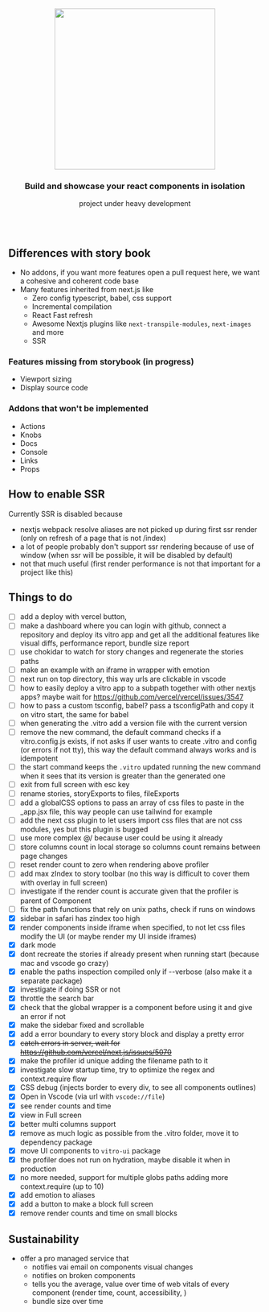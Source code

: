 <div align='center'>
    <br/>
    <br/>
    <img src='https://repository-images.githubusercontent.com/277593641/defb3700-c9c4-11ea-81e7-e0118949a8b5' width='320px'>
    <br/>
    <h3>Build and showcase your react components in isolation</h3>
    <p>project under heavy development</p>
    <br/>
    <br/>
</div>

## Differences with story book

-   No addons, if you want more features open a pull request here, we want a cohesive and coherent code base
-   Many features inherited from next.js like
    -   Zero config typescript, babel, css support
    -   Incremental compilation
    -   React Fast refresh
    -   Awesome Nextjs plugins like `next-transpile-modules`, `next-images` and more
    -   SSR

### Features missing from storybook (in progress)

-   Viewport sizing
-   Display source code

### Addons that won't be implemented

-   Actions
-   Knobs
-   Docs
-   Console
-   Links
-   Props

## How to enable SSR

Currently SSR is disabled because

-   nextjs webpack resolve aliases are not picked up during first ssr render (only on refresh of a page that is not /index)
-   a lot of people probably don't support ssr rendering because of use of window (when ssr will be possible, it will be disabled by default)
-   not that much useful (first render performance is not that important for a project like this)

## Things to do

-   [ ] add a deploy with vercel button,
-   [ ] make a dashboard where you can login with github, connect a repository and deploy its vitro app and get all the additional features like visual diffs, performance report, bundle size report
-   [ ] use chokidar to watch for story changes and regenerate the stories paths
-   [ ] make an example with an iframe in wrapper with emotion
-   [ ] next run on top directory, this way urls are clickable in vscode
-   [ ] how to easily deploy a vitro app to a subpath together with other nextjs apps? maybe wait for https://github.com/vercel/vercel/issues/3547
-   [ ] how to pass a custom tsconfig, babel? pass a tsconfigPath and copy it on vitro start, the same for babel
-   [ ] when generating the .vitro add a version file with the current version
-   [ ] remove the new command, the default command checks if a vitro.config.js exists, if not asks if user wants to create .vitro and config (or errors if not tty), this way the default command always works and is idempotent
-   [ ] the start command keeps the `.vitro` updated running the new command when it sees that its version is greater than the generated one
-   [ ] exit from full screen with esc key
-   [ ] rename stories, storyExports to files, fileExports
-   [ ] add a globalCSS options to pass an array of css files to paste in the \_app.jsx file, this way people can use tailwind for example
-   [ ] add the next css plugin to let users import css files that are not css modules, yes but this plugin is bugged
-   [ ] use more complex @/ because user could be using it already
-   [ ] store columns count in local storage so columns count remains between page changes
-   [ ] reset render count to zero when rendering above profiler
-   [ ] add max zIndex to story toolbar (no this way is difficult to cover them with overlay in full screen)
-   [ ] investigate if the render count is accurate given that the profiler is parent of Component
-   [ ] fix the path functions that rely on unix paths, check if runs on windows
-   [x] sidebar in safari has zindex too high
-   [x] render components inside iframe when specified, to not let css files modify the UI (or maybe render my UI inside iframes)
-   [x] dark mode
-   [x] dont recreate the stories if already present when running start (because mac and vscode go crazy)
-   [x] enable the paths inspection compiled only if --verbose (also make it a separate package)
-   [x] investigate if doing SSR or not
-   [x] throttle the search bar
-   [x] check that the global wrapper is a component before using it and give an error if not
-   [x] make the sidebar fixed and scrollable
-   [x] add a error boundary to every story block and display a pretty error
-   [x] ~~catch errors in server, wait for https://github.com/vercel/next.js/issues/5070~~
-   [x] make the profiler id unique adding the filename path to it
-   [x] investigate slow startup time, try to optimize the regex and context.require flow
-   [x] CSS debug (injects border to every div, to see all components outlines)
-   [x] Open in Vscode (via url with `vscode://file`)
-   [x] see render counts and time
-   [x] view in Full screen
-   [x] better multi columns support
-   [x] remove as much logic as possible from the .vitro folder, move it to dependency package
-   [x] move UI components to `vitro-ui` package
-   [x] the profiler does not run on hydration, maybe disable it when in production
-   [x] no more needed, support for multiple globs paths adding more context.require (up to 10)
-   [x] add emotion to aliases
-   [x] add a button to make a block full screen
-   [x] remove render counts and time on small blocks

## Sustainability

-   offer a pro managed service that
    -   notifies vai email on components visual changes
    -   notifies on broken components
    -   tells you the average, value over time of web vitals of every component (render time, count, accessibility, )
    -   bundle size over time
